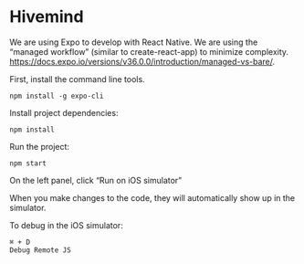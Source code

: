 # Hivemind

We are using Expo to develop with React Native. We are using the “managed workflow” (similar to create-react-app) to minimize complexity.
https://docs.expo.io/versions/v36.0.0/introduction/managed-vs-bare/.

First, install the command line tools.

```
npm install -g expo-cli
```

Install project dependencies:

```
npm install
```

Run the project:

```
npm start
```

On the left panel, click “Run on iOS simulator”

When you make changes to the code, they will automatically show up in the simulator.

To debug in the iOS simulator:

```
⌘ + D
Debug Remote JS
```

